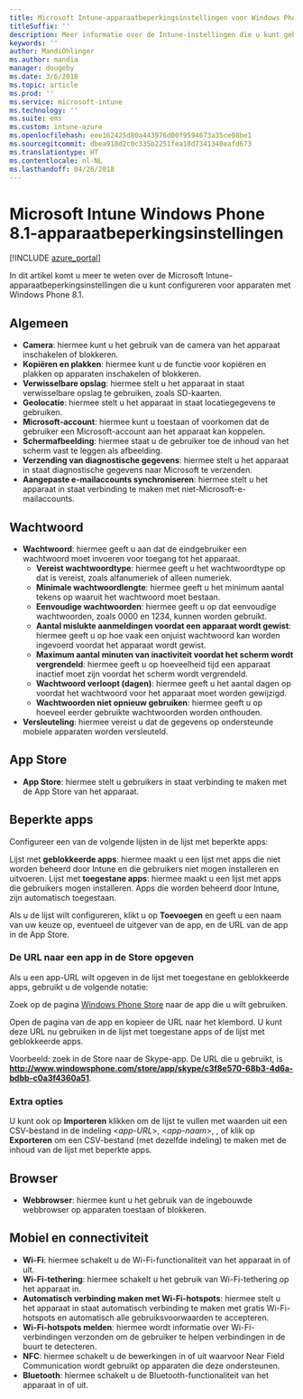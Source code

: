 ```yaml
---
title: Microsoft Intune-apparaatbeperkingsinstellingen voor Windows Phone 8.1
titleSuffix: ''
description: Meer informatie over de Intune-instellingen die u kunt gebruiken voor het beheren van apparaatinstellingen en functionaliteit op apparaten met Windows Phone 8.1.
keywords: ''
author: MandiOhlinger
ms.author: mandia
manager: dougeby
ms.date: 3/6/2018
ms.topic: article
ms.prod: ''
ms.service: microsoft-intune
ms.technology: ''
ms.suite: ems
ms.custom: intune-azure
ms.openlocfilehash: eee162425d80a443976d00f9594673a35ce08be1
ms.sourcegitcommit: dbea918d2c0c335b2251fea18d7341340eafd673
ms.translationtype: HT
ms.contentlocale: nl-NL
ms.lasthandoff: 04/26/2018
---
```

# <a name="microsoft-intune-windows-phone-81-device-restriction-settings"></a>Microsoft Intune Windows Phone 8.1-apparaatbeperkingsinstellingen

[!INCLUDE [azure_portal](./includes/azure_portal.md)]

In dit artikel komt u meer te weten over de Microsoft Intune-apparaatbeperkingsinstellingen die u kunt configureren voor apparaten met Windows Phone 8.1.


## <a name="general"></a>Algemeen

-   **Camera**: hiermee kunt u het gebruik van de camera van het apparaat inschakelen of blokkeren.
-   **Kopiëren en plakken**: hiermee kunt u de functie voor kopiëren en plakken op apparaten inschakelen of blokkeren.
-   **Verwisselbare opslag**: hiermee stelt u het apparaat in staat verwisselbare opslag te gebruiken, zoals SD-kaarten.
-   **Geolocatie**: hiermee stelt u het apparaat in staat locatiegegevens te gebruiken.
-   **Microsoft-account**: hiermee kunt u toestaan of voorkomen dat de gebruiker een Microsoft-account aan het apparaat kan koppelen.
-   **Schermafbeelding**: hiermee staat u de gebruiker toe de inhoud van het scherm vast te leggen als afbeelding.
-   **Verzending van diagnostische gegevens**: hiermee stelt u het apparaat in staat diagnostische gegevens naar Microsoft te verzenden.
-   **Aangepaste e-mailaccounts synchroniseren**: hiermee stelt u het apparaat in staat verbinding te maken met niet-Microsoft-e-mailaccounts.

## <a name="password"></a>Wachtwoord

-   **Wachtwoord**: hiermee geeft u aan dat de eindgebruiker een wachtwoord moet invoeren voor toegang tot het apparaat.
    -   **Vereist wachtwoordtype**: hiermee geeft u het wachtwoordtype op dat is vereist, zoals alfanumeriek of alleen numeriek.
    -   **Minimale wachtwoordlengte**: hiermee geeft u het minimum aantal tekens op waaruit het wachtwoord moet bestaan.
    -   **Eenvoudige wachtwoorden**: hiermee geeft u op dat eenvoudige wachtwoorden, zoals 0000 en 1234, kunnen worden gebruikt.
    -   **Aantal mislukte aanmeldingen voordat een apparaat wordt gewist**: hiermee geeft u op hoe vaak een onjuist wachtwoord kan worden ingevoerd voordat het apparaat wordt gewist.
    -   **Maximum aantal minuten van inactiviteit voordat het scherm wordt vergrendeld**: hiermee geeft u op hoeveelheid tijd een apparaat inactief moet zijn voordat het scherm wordt vergrendeld.
    -   **Wachtwoord verloopt (dagen)**: hiermee geeft u het aantal dagen op voordat het wachtwoord voor het apparaat moet worden gewijzigd.
    -   **Wachtwoorden niet opnieuw gebruiken**: hiermee geeft u op hoeveel eerder gebruikte wachtwoorden worden onthouden.
-   **Versleuteling**: hiermee vereist u dat de gegevens op ondersteunde mobiele apparaten worden versleuteld.

## <a name="app-store"></a>App Store

-   **App Store**: hiermee stelt u gebruikers in staat verbinding te maken met de App Store van het apparaat.

## <a name="restricted-apps"></a>Beperkte apps

Configureer een van de volgende lijsten in de lijst met beperkte apps:

Lijst met **geblokkeerde apps**: hiermee maakt u een lijst met apps die niet worden beheerd door Intune en die gebruikers niet mogen installeren en uitvoeren.
Lijst met **toegestane apps**: hiermee maakt u een lijst met apps die gebruikers mogen installeren. Apps die worden beheerd door Intune, zijn automatisch toegestaan.

Als u de lijst wilt configureren, klikt u op **Toevoegen** en geeft u een naam van uw keuze op, eventueel de uitgever van de app, en de URL van de app in de App Store.

### <a name="how-to-specify-the-url-to-an-app-in-the-store"></a>De URL naar een app in de Store opgeven

Als u een app-URL wilt opgeven in de lijst met toegestane en geblokkeerde apps, gebruikt u de volgende notatie:

Zoek op de pagina [Windows Phone Store](https://www.microsoft.com/store/apps/windows-phone) naar de app die u wilt gebruiken.

Open de pagina van de app en kopieer de URL naar het klembord. U kunt deze URL nu gebruiken in de lijst met toegestane apps of de lijst met geblokkeerde apps.

Voorbeeld: zoek in de Store naar de Skype-app. De URL die u gebruikt, is **http://www.windowsphone.com/store/app/skype/c3f8e570-68b3-4d6a-bdbb-c0a3f4360a51**.



### <a name="additional-options"></a>Extra opties

U kunt ook op **Importeren** klikken om de lijst te vullen met waarden uit een CSV-bestand in de indeling <*app-URL*>, <*app-naam*>, <app publisher>, of klik op **Exporteren** om een CSV-bestand (met dezelfde indeling) te maken met de inhoud van de lijst met beperkte apps.


## <a name="browser"></a>Browser

-   **Webbrowser**: hiermee kunt u het gebruik van de ingebouwde webbrowser op apparaten toestaan of blokkeren.

## <a name="cellular-and-connectivity"></a>Mobiel en connectiviteit

-   **Wi-Fi**: hiermee schakelt u de Wi-Fi-functionaliteit van het apparaat in of uit.
-   **Wi-Fi-tethering**: hiermee schakelt u het gebruik van Wi-Fi-tethering op het apparaat in.
-   **Automatisch verbinding maken met Wi-Fi-hotspots**: hiermee stelt u het apparaat in staat automatisch verbinding te maken met gratis Wi-Fi-hotspots en automatisch alle gebruiksvoorwaarden te accepteren.
-   **Wi-Fi-hotspots melden**: hiermee wordt informatie over Wi-Fi-verbindingen verzonden om de gebruiker te helpen verbindingen in de buurt te detecteren.
-   **NFC**: hiermee schakelt u de bewerkingen in of uit waarvoor Near Field Communication wordt gebruikt op apparaten die deze ondersteunen.
-   **Bluetooth**: hiermee schakelt u de Bluetooth-functionaliteit van het apparaat in of uit.
